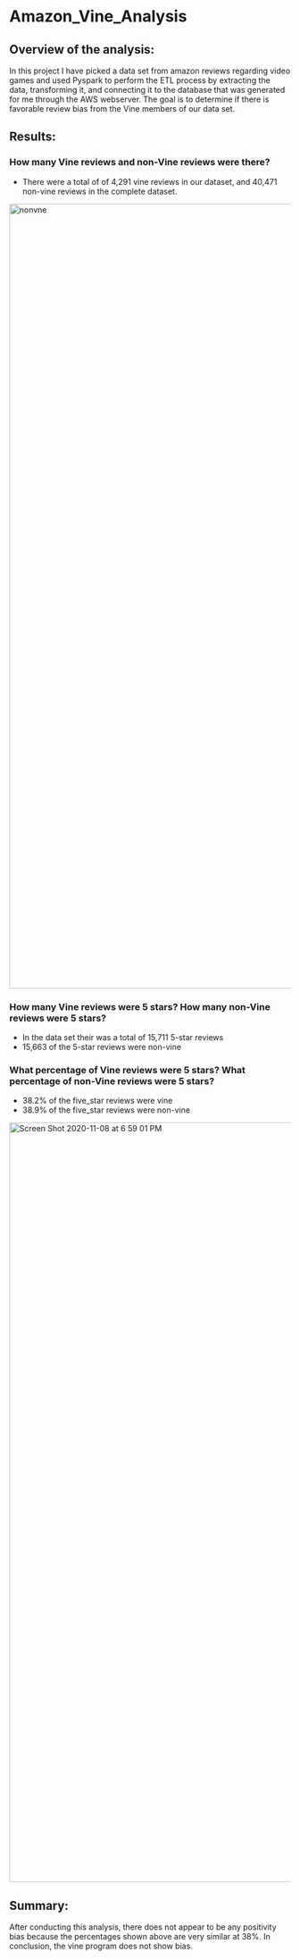 # Amazon_Vine_Analysis

## Overview of the analysis:

In this project I have picked a data set from amazon reviews regarding video games and used Pyspark to perform the ETL process by extracting the data, transforming it, and connecting it to the database that was generated for me through the AWS webserver. The goal is to determine if there is favorable review bias from the Vine members of our data set.

## Results: 

### How many Vine reviews and non-Vine reviews were there?

* There were a total of of 4,291 vine reviews in our dataset, and 40,471 non-vine reviews in the complete dataset.

<img width="1406" alt="nonvne" src="https://user-images.githubusercontent.com/67278193/98488023-cbceda00-21f4-11eb-8f84-271b002ea5af.png">

### How many Vine reviews were 5 stars? How many non-Vine reviews were 5 stars?

* In the data set their was a total of 15,711 5-star reviews
* 15,663 of the 5-star reviews were non-vine

### What percentage of Vine reviews were 5 stars? What percentage of non-Vine reviews were 5 stars?

* 38.2% of the five_star reviews were vine
* 38.9% of the five_star reviews were non-vine

<img width="1361" alt="Screen Shot 2020-11-08 at 6 59 01 PM" src="https://user-images.githubusercontent.com/67278193/98488026-cec9ca80-21f4-11eb-96ee-4aad73f98509.png">

## Summary: 

After conducting this analysis, there does not appear to be any positivity bias because the percentages shown above are very similar at 38%. In conclusion, the vine program does not show bias.
